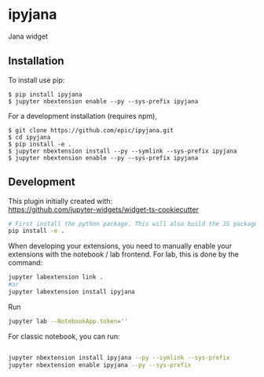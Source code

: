ipyjana
===============================

Jana widget

Installation
------------

To install use pip:

    $ pip install ipyjana
    $ jupyter nbextension enable --py --sys-prefix ipyjana


For a development installation (requires npm),

    $ git clone https://github.com/epic/ipyjana.git
    $ cd ipyjana
    $ pip install -e .
    $ jupyter nbextension install --py --symlink --sys-prefix ipyjana
    $ jupyter nbextension enable --py --sys-prefix ipyjana

## Development

This plugin initially created with:  
https://github.com/jupyter-widgets/widget-ts-cookiecutter

```bash
# First install the python package. This will also build the JS packages.
pip install -e .
```


When developing your extensions, you need to manually enable your extensions with the
notebook / lab frontend. For lab, this is done by the command:

```bash
jupyter labextension link .
#or 
jupyter labextension install ipyjana
```

Run 
```bash
jupyter lab --NotebookApp.token=''
```

For classic notebook, you can run:

```bash

jupyter nbextension install ipyjana --py --symlink --sys-prefix 
jupyter nbextension enable ipyjana --py --sys-prefix
```

